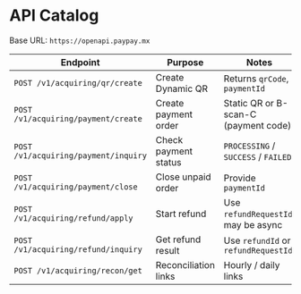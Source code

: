 # API Catalog

Base URL: `https://openapi.paypay.mx`

| Endpoint | Purpose | Notes |
|---|---|---|
| `POST /v1/acquiring/qr/create` | Create Dynamic QR | Returns `qrCode`, `paymentId` |
| `POST /v1/acquiring/payment/create` | Create payment order | Static QR or B-scan-C (payment code) |
| `POST /v1/acquiring/payment/inquiry` | Check payment status | `PROCESSING` / `SUCCESS` / `FAILED` |
| `POST /v1/acquiring/payment/close` | Close unpaid order | Provide `paymentId` |
| `POST /v1/acquiring/refund/apply` | Start refund | Use `refundRequestId`; may be async |
| `POST /v1/acquiring/refund/inquiry` | Get refund result | Use `refundId` or `refundRequestId` |
| `POST /v1/acquiring/recon/get` | Reconciliation links | Hourly / daily links |
